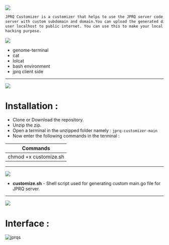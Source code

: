 <img src="https://via.placeholder.com/1270x120/0d1117/fffff?text=JPRQ+Customizer" />

```html
JPRQ Customizer is a customizer that helps to use the JPRQ server code and make it compatible with your own 
server with custom subdomain and domain.You can upload the generated directory to your web server and expose
user localhost to public internet. You can use this to make your local machine a command center for your ethical 
hacking purpose.
```
<img src="https://via.placeholder.com/1000x100/0d1117/BFFF00?text=Tools+and+Modules+Required" />

* genome-terminal
* cat
* lolcat
* bash environment
* jprq client side

-------------------------------------------------------------------------------------------------------------------------------------------------
<img src="https://via.placeholder.com/1270x120/0d1117/BFFF00?text=INSTALLATIONS and CONFIGURATION" />

Installation :
=============
* Clone or Download the repository.
* Unzip the zip.
* Open a terminal in the unzipped folder namely : `jprq-customizer-main`
* Now enter the following commands in the terminal :

| Commands  |
| ------------- |
| chmod +x customize.sh |

-------------------------------------------------------------------------------------------------------------------------------------------------
<img src="https://via.placeholder.com/1270x120/0d1117/BFFF00?text=FUNCTIONALITIES" />

* **customize.sh** - Shell script used for generating custom main.go file for JPRQ server.
------------------------------------------------------------------------------------------------------------------------------------------------

<img src="https://via.placeholder.com/1270x120/0d1117/BFFF00?text=SCREENSHOT+OF+THE+SCRIPT" />

Interface :
==============
![jprqs](https://user-images.githubusercontent.com/64020453/150108981-0694eb70-5b81-45b8-a9d8-24f85fcd1f86.png)
